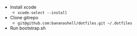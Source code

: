 - Install xcode
  - `xcode-select --install`
- Clone gitrepo
  - `git@github.com:bananashell/dotfiles.git ~/.dotfiles`
- Run bootstrap.sh
